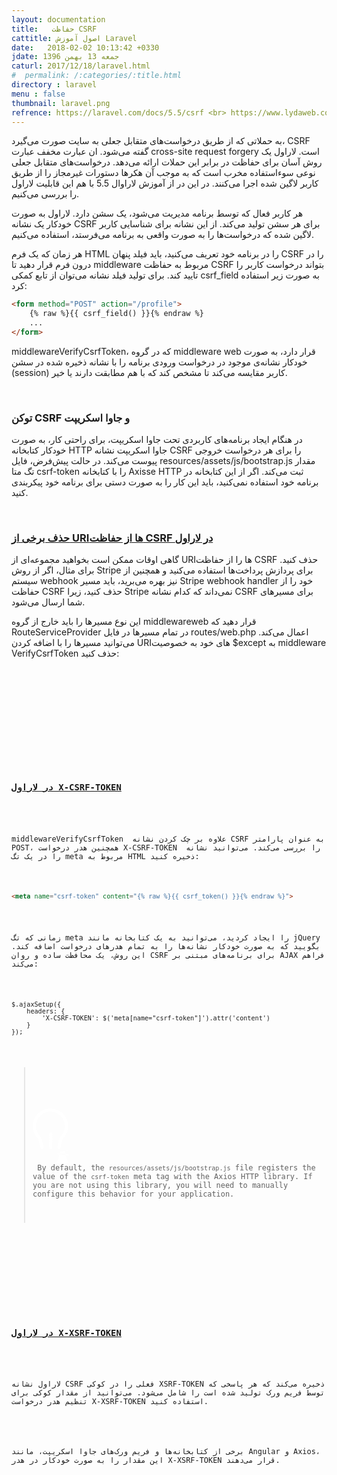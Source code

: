 ```yaml
---
layout: documentation
title:   حفاظت CSRF
cattitle: اصول آموزش Laravel
date:   2018-02-02 10:13:42 +0330
jdate: جمعه 13 بهمن 1396
caturl: 2017/12/18/laravel.html
#  permalink: /:categories/:title.html
directory : laravel
menu : false
thumbnail: laravel.png
refrence: https://laravel.com/docs/5.5/csrf <br> https://www.lydaweb.com/article/courses/laravel-5-5-tutorial/225/حفاظت-csrf-لاراول
---
```

<p>
به حملاتی که از طریق درخواست‌های متقابل جعلی به سایت صورت می‌گیرد، CSRF گفته می‌شود. ان عبارت مخفف عبارت cross-site request forgery است. لاراول یک روش آسان برای حفاظت در برابر این حملات ارائه می‌دهد. درخواست‌های متقابل جعلی نوعی سوءاستفاده مخرب است که به موجب آن هکرها دستورات غیرمجاز را از طریق کاربر لاگین شده اجرا می‌کنند. در این در از آموزش لاراوال 5.5 با هم این قابلیت لاراول را بررسی می‌کنیم.
</p>

<p>
هر کاربر فعال که توسط برنامه مدیریت می‌شود، یک سشن دارد. لاراول به صورت خودکار یک نشانه CSRF برای هر سشن تولید می‌کند. از این نشانه برای شناسایی کاربر لاگین شده‌ که درخواست‌ها را به صورت واقعی به برنامه می‌فرستد، استفاده می‌کنیم.
</p>

<p>
هر زمان که یک فرم HTML را در برنامه خود تعریف می‌کنید، باید فیلد پنهان CSRF را در درون فرم قرار دهید تا middleware مربوط به حفاظت CSRF بتواند درخواست کاربر را تایید کند. برای تولید فیلد نشانه می‌توان از تابع کمکی csrf_field به صورت زیر استفاده کرد:
</p>

```html
<form method="POST" action="/profile">
    {% raw %}{{ csrf_field() }}{% endraw %}
    ...
</form>
```

<p>
middlewareVerifyCsrfToken، که در گروه middleware web قرار دارد، به صورت خودکار نشانه‌ی موجود در درخواست ورودی برنامه را با نشانه ذخیره شده در سشن (session) کاربر مقایسه می‌کند تا مشخص کند که با هم مطابقت دارند یا خیر.
</p>

<br>
<h3>توکن CSRF و جاوا اسکریپت</h3>

<p>
در هنگام ایجاد برنامه‌های کاربردی تحت جاوا اسکریپت، برای راحتی کار، به صورت خودکار کتابخانه HTTP جاوا اسکریپت نشانه CSRF را برای هر درخواست خروجی پیوست می‌کند. در حالت پیش‌فرض، فایل resources/assets/js/bootstrap.js مقدار تگ متا csrf-token را با کتابخانه Axisse HTTP ثبت می‌کند. اگر از این کتابخانه در برنامه خود استفاده نمی‌کنید، باید این کار را به صورت دستی برای برنامه خود پیکربندی کنید.
</p>


<p>
<a name="csrf-excluding-uris"></a>
</p>

<br>
<h3><a href="#csrf-excluding-uris">حذف برخی از URIها از حفاظت CSRF در لاراول</a></h3>

<p>
گاهی اوقات ممکن است بخواهید مجموعه‌ای از URIها را از حفاظت CSRF حذف کنید. برای مثال، اگر از روش Stripe برای پردازش پرداخت‌ها استفاده می‌کنید و همچنین از سیستم webhook نیز بهره می‌برید، باید مسیر Stripe webhook handler خود را از حفاظت CSRF حذف کنید، زیرا Stripe نمی‌داند که کدام نشانه CSRF برای مسیرهای شما ارسال می‌شود.
</p>

<p>
این نوع مسیرها را باید خارج از گروه middlewareweb  قرار دهید که RouteServiceProvider در تمام مسیرها در فایل routes/web.php اعمال می‌کند. می‌توانید مسیرها را با اضافه کردن URIهای خود به خصوصیت $except به middleware VerifyCsrfToken حذف کنید:
</p>

<pre><code class="language-php  line-numbers">
<?php

namespace App\Http\Middleware;

use Illuminate\Foundation\Http\Middleware\VerifyCsrfToken as Middleware;

class VerifyCsrfToken extends Middleware
{
    /**
     * The URIs that should be excluded from CSRF verification.
     *
     * @var array
     */
    protected $except = [
        'stripe/*',
        'http://example.com/foo/bar',
        'http://example.com/foo/*',
    ];
}
</code></pre>

<p>
<a name="csrf-x-csrf-token"></a>
</p>

<br>
<h3><a href="#csrf-x-csrf-token">در لاراول X-CSRF-TOKEN</a></h3>

<p>
middlewareVerifyCsrfToken  علاوه بر چک کردن نشانه CSRF به عنوان پارامتر POST، همچنین هدر درخواست X-CSRF-TOKEN  را بررسی می‌کند. می‌توانید نشانه را در یک تگ meta مربوط به HTML ذخیره کنید:
</p>

```html
<meta name="csrf-token" content="{% raw %}{{ csrf_token() }}{% endraw %}">
```

<p>
زمانی که تگ meta را ایجاد کردید، می‌توانید به یک کتابخانه مانند jQuery بگویید که به صورت خودکار نشانه‌ها را به تمام هدرهای درخواست اضافه کند. این روش، یک محافظت ساده و روان CSRF برای برنامه‌های مبتنی بر AJAX فراهم می‌‌کند:
</p>


<pre><code class="language-php  line-numbers">$.ajaxSetup({
    headers: {
        'X-CSRF-TOKEN': $('meta[name="csrf-token"]').attr('content')
    }
});
</code></pre>
<blockquote class="has-icon tip">

<p>
<div class="flag"><span class="svg"><svg xmlns="http://www.w3.org/2000/svg" xmlns:xlink="http://www.w3.org/1999/xlink" xmlns:a="http://ns.adobe.com/AdobeSVGViewerExtensions/3.0/" version="1.1" x="0px" y="0px" width="56.6px" height="87.5px" viewBox="0 0 56.6 87.5" enable-background="new 0 0 56.6 87.5" xml:space="preserve"><path fill="#FFFFFF" d="M28.7 64.5c-1.4 0-2.5-1.1-2.5-2.5v-5.7 -5V41c0-1.4 1.1-2.5 2.5-2.5s2.5 1.1 2.5 2.5v10.1 5 5.8C31.2 63.4 30.1 64.5 28.7 64.5zM26.4 0.1C11.9 1 0.3 13.1 0 27.7c-0.1 7.9 3 15.2 8.2 20.4 0.5 0.5 0.8 1 1 1.7l3.1 13.1c0.3 1.1 1.3 1.9 2.4 1.9 0.3 0 0.7-0.1 1.1-0.2 1.1-0.5 1.6-1.8 1.4-3l-2-8.4 -0.4-1.8c-0.7-2.9-2-5.7-4-8 -1-1.2-2-2.5-2.7-3.9C5.8 35.3 4.7 30.3 5.4 25 6.7 14.5 15.2 6.3 25.6 5.1c13.9-1.5 25.8 9.4 25.8 23 0 4.1-1.1 7.9-2.9 11.2 -0.8 1.4-1.7 2.7-2.7 3.9 -2 2.3-3.3 5-4 8L41.4 53l-2 8.4c-0.3 1.2 0.3 2.5 1.4 3 0.3 0.2 0.7 0.2 1.1 0.2 1.1 0 2.2-0.8 2.4-1.9l3.1-13.1c0.2-0.6 0.5-1.2 1-1.7 5-5.1 8.2-12.1 8.2-19.8C56.4 12 42.8-1 26.4 0.1zM43.7 69.6c0 0.5-0.1 0.9-0.3 1.3 -0.4 0.8-0.7 1.6-0.9 2.5 -0.7 3-2 8.6-2 8.6 -1.3 3.2-4.4 5.5-7.9 5.5h-4.1h38h-0.5 -3.6c-3.5 0-6.7-2.4-7.9-5.7l-0.1-0.4 -1.8-7.8c-0.4-1.1-0.8-2.1-1.2-3.1 -0.1-0.3-0.2-0.5-0.2-0.9 0.1-1.3 1.3-2.1 2.6-2.1h31C42.4 67.5 43.6 68.2 43.7 69.6zM37.7 72.5h36.9c-4.2 0-7.2 3.9-6.3 7.9 0.6 1.3 1.8 2.1 3.2 2.1h3.1 0.5 0.5 3.6c1.4 0 2.7-0.8 3.2-2.1L37.7 72.5z"></path></svg></span></div> By default, the <code class=" language-php">resources<span class="token operator">/</span>assets<span class="token operator">/</span>js<span class="token operator">/</span>bootstrap<span class="token punctuation">.</span>js</code> file registers the value of the <code class=" language-php">csrf<span class="token operator">-</span>token</code> meta tag with the Axios HTTP library. If you are not using this library, you will need to manually configure this behavior for your application.
</p>

</blockquote>

<p>
<a name="csrf-x-xsrf-token"></a>
</p>

<br>
<h3><a href="#csrf-x-xsrf-token">در لاراول X-XSRF-TOKEN</a></h3>

<p>
لاراول نشانه CSRF فعلی را در کوکی XSRF-TOKEN ذخیره می‌کند که هر پاسخی که توسط فریم ورک تولید شده است را شامل می‌شود. می‌توانید از مقدار کوکی برای تنظیم هدر درخواست X-XSRF-TOKEN استفاده کنید.
</p>


<p>
برخی از کتابخانه‌ها و فریم ورک‌های جاوا اسکریپت، مانند Angular و Axios، این مقدار را به صورت خودکار در هدر X-XSRF-TOKEN قرار می‌دهند.
</p>
